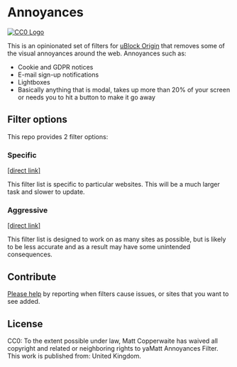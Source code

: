 # Annoyances

[![CC0 Logo](https://i.creativecommons.org/p/zero/1.0/88x31.png "CC0")](https://creativecommons.org/publicdomain/zero/1.0/)

This is an opinionated set of filters for [uBlock Origin](https://github.com/gorhill/uBlock/) that removes some of the visual annoyances around the web. Annoyances such as:

- Cookie and GDPR notices
- E-mail sign-up notifications
- Lightboxes
- Basically anything that is modal, takes up more than 20% of your screen or needs you to hit a button to make it go away

## Filter options

This repo provides 2 filter options:

### Specific

[[direct link]](https://yamatt.github.io/filter-annoyances/specific.filter)

This filter list is specific to particular websites. This will be a much larger task and slower to update.

### Aggressive

[[direct link]](https://yamatt.github.io/filter-annoyances/aggressive.filter)

This filter list is designed to work on as many sites as possible, but is likely to be less accurate and as a result may have some unintended consequences.

## Contribute

[Please help](https://github.com/yamatt/filter-annoyances) by reporting when filters cause issues, or sites that you want to see added.

## License

CC0: To the extent possible under law, Matt Copperwaite has waived all copyright and related or neighboring rights to yaMatt Annoyances Filter. This work is published from: United Kingdom.

